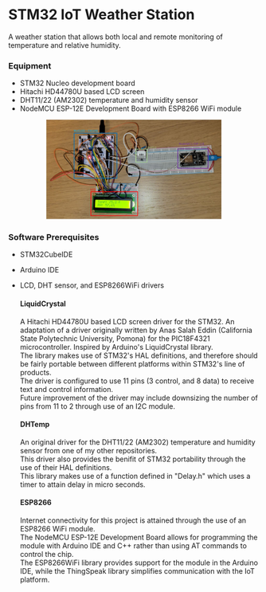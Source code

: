 # STM32 IoT Weather Station

A weather station that allows both local and remote monitoring of temperature and relative humidity.

### Equipment

- STM32 Nucleo development board
- Hitachi HD44780U based LCD screen
- DHT11/22 (AM2302) temperature and humidity sensor
- NodeMCU ESP-12E Development Board with ESP8266 WiFi module

<p align="center">
  <img src="https://github.com/YaakovIvanov/STM32-Weather-Station/blob/main/Img/STM32_Weather_Station_edited.jpg" width=70% height=70%>
 </p>

### Software Prerequisites

- STM32CubeIDE
- Arduino IDE
- LCD, DHT sensor, and ESP8266WiFi drivers

  #### LiquidCrystal
    A Hitachi HD44780U based LCD screen driver for the STM32.
    An adaptation of a driver originally written by Anas Salah Eddin (California State Polytechnic University, Pomona) for the PIC18F4321 microcontroller. Inspired by Arduino's LiquidCrystal library.  
    The library makes use of STM32's HAL definitions, and therefore should be fairly portable between different platforms within STM32's line of products.  
    The driver is configured to use 11 pins (3 control, and 8 data) to receive text and control information.  
    Future improvement of the driver may include downsizing the number of pins from 11 to 2 through use of an I2C module.  
  #### DHTemp
    An original driver for the DHT11/22 (AM2302) temperature and humidity sensor from one of my other repositories.  
    This driver also provides the benifit of STM32 portability through the use of their HAL definitions.  
    This library makes use of a function defined in "Delay.h" which uses a timer to attain delay in micro seconds.  
  #### ESP8266
    Internet connectivity for this project is attained through the use of an ESP8266 WiFi module.  
    The NodeMCU ESP-12E Development Board allows for programming the module with Arduino IDE and C++ rather than using AT commands to control the chip.  
    The ESP8266WiFi library provides support for the module in the Arduino IDE, while the ThingSpeak library simplifies communication with the IoT platform.
